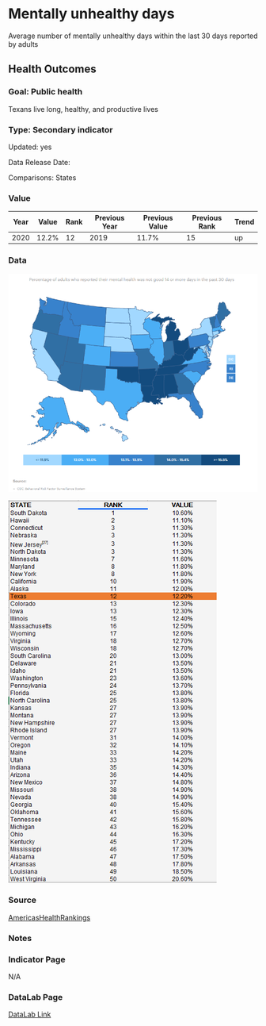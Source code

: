 # Mentally unhealthy days

Average number of mentally unhealthy days within the last 30 days reported by adults

## Health Outcomes

### Goal: Public health

Texans live long, healthy, and productive lives

### Type: Secondary indicator

Updated: yes

Data Release Date: 


Comparisons: States

### Value

| Year      |  Value      | Rank        | Previous Year | Previous Value | Previous Rank | Trend | 
| ----------- | ----------- | ----------- | ----------- | ----------- | ----------- | -----------|
|   2020       | 12.2%       |  12         |      2019   |   11.7%      |      15    |    up       | 

### Data

![map](./map_mentaldays.PNG)

![data](./data_mentaldays.PNG)


### Source

[AmericasHealthRankings](https://www.americashealthrankings.org/explore/annual/measure/mental_distress/state/TX)


### Notes


### Indicator Page

N/A


### DataLab Page


[DataLab Link](https://datalab.texas2036.org/bwhqgjc/behavioral-risk-factor-surveillance-system-brfss-prevalence-data?accesskey=bfuxtce)
